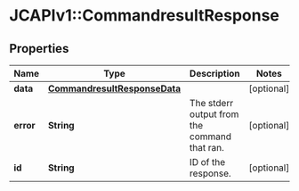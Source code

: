 # JCAPIv1::CommandresultResponse

## Properties
Name | Type | Description | Notes
------------ | ------------- | ------------- | -------------
**data** | [**CommandresultResponseData**](CommandresultResponseData.md) |  | [optional] 
**error** | **String** | The stderr output from the command that ran. | [optional] 
**id** | **String** | ID of the response. | [optional] 


